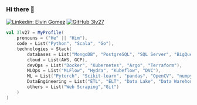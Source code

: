### Hi there 👋

[![Linkedin: Elvin Gomez](https://img.shields.io/badge/-3lv27-blue?style=flat-square&logo=Linkedin&logoColor=white&link=https://www.linkedin.com/in/elvingomezmejia/)](https://www.linkedin.com/in/elvingomezmejia/)
[![GitHub 3lv27](https://img.shields.io/github/followers/thaiane?label=follow&style=social)](https://github.com/3lv27)

```scala
val 3lv27 = MyProfile(
    pronouns = ("He" || "Him"),
    code = List("Python", "Scala", "Go"),
    technologies = Stack(
        databases = List("MongoDB", "PostgreSQL", "SQL Server", "BigQuery"),
        cloud = List(AWS, GCP),
        devOps = List("Docker", "Kubernetes", "Argo", "Terraform"),
        MLOps = List("MLFlow", "Hydra", "Kubeflow", "DVC"),
        ML = List("Pytorch", "Scikit-learn", "pandas", "OpenCV", "numpy"),
        DataEngineering = List("ETL", "ELT", "Data Lake", "Data Warehouse", "Argo Workflows", "Kafka", "Flink")
        others = List("Web Scraping","Git")
    )
)
```

<!--
**3lv27/3lv27** is a ✨ _special_ ✨ repository because its `README.md` (this file) appears on your GitHub profile.

Here are some ideas to get you started:

- 🔭 I’m currently working on ...
- 🌱 I’m currently learning ...
- 👯 I’m looking to collaborate on ...
- 🤔 I’m looking for help with ...
- 💬 Ask me about ...
- 📫 How to reach me: ...
- 😄 Pronouns: ...
- ⚡ Fun fact: ...
-->
